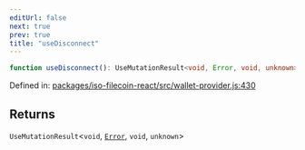 ```yaml
---
editUrl: false
next: true
prev: true
title: "useDisconnect"
---
```


```ts
function useDisconnect(): UseMutationResult<void, Error, void, unknown>
```

Defined in: [packages/iso-filecoin-react/src/wallet-provider.js:430](https://github.com/hugomrdias/filecoin/blob/main/packages/iso-filecoin-react/src/wallet-provider.js#L430)

## Returns

`UseMutationResult`\<`void`, [`Error`](https://developer.mozilla.org/docs/Web/JavaScript/Reference/Global_Objects/Error), `void`, `unknown`\>
